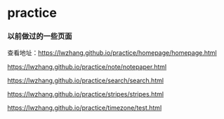 # practice

### 以前做过的一些页面

查看地址：https://lwzhang.github.io/practice/homepage/homepage.html

https://lwzhang.github.io/practice/note/notepaper.html

https://lwzhang.github.io/practice/search/search.html

https://lwzhang.github.io/practice/stripes/stripes.html

https://lwzhang.github.io/practice/timezone/test.html
